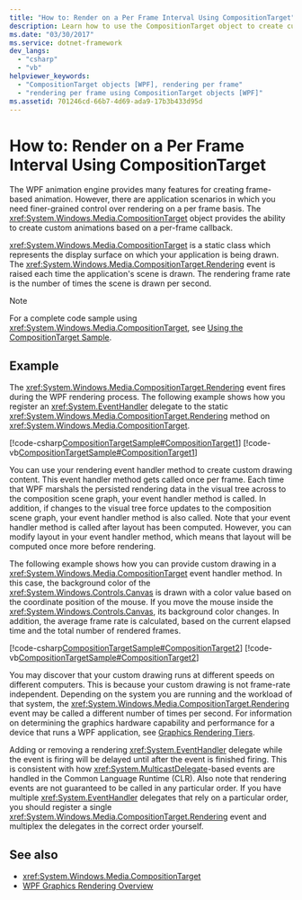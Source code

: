 ```yaml
---
title: "How to: Render on a Per Frame Interval Using CompositionTarget"
description: Learn how to use the CompositionTarget object to create custom animations based on a per-frame callback.
ms.date: "03/30/2017"
ms.service: dotnet-framework
dev_langs: 
  - "csharp"
  - "vb"
helpviewer_keywords: 
  - "CompositionTarget objects [WPF], rendering per frame"
  - "rendering per frame using CompositionTarget objects [WPF]"
ms.assetid: 701246cd-66b7-4d69-ada9-17b3b433d95d
---
```

# How to: Render on a Per Frame Interval Using CompositionTarget

The WPF animation engine provides many features for creating frame-based animation. However, there are application scenarios in which you need finer-grained control over rendering on a per frame basis. The <xref:System.Windows.Media.CompositionTarget> object provides the ability to create custom animations based on a per-frame callback.  
  
 <xref:System.Windows.Media.CompositionTarget> is a static class which represents the display surface on which your application is being drawn. The <xref:System.Windows.Media.CompositionTarget.Rendering> event is raised each time the application's scene is drawn. The rendering frame rate is the number of times the scene is drawn per second.  
  
> [!NOTE]
> For a complete code sample using <xref:System.Windows.Media.CompositionTarget>, see [Using the CompositionTarget Sample](https://github.com/microsoft/WPF-Samples/tree/master/Visual%20Layer/CompositionTarget).  
  
## Example  

 The <xref:System.Windows.Media.CompositionTarget.Rendering> event fires during the WPF rendering process. The following example shows how you register an <xref:System.EventHandler> delegate to the static <xref:System.Windows.Media.CompositionTarget.Rendering> method on <xref:System.Windows.Media.CompositionTarget>.  
  
 [!code-csharp[CompositionTargetSample#CompositionTarget1](~/samples/snippets/csharp/VS_Snippets_Wpf/CompositionTargetSample/CSharp/Window1.xaml.cs#compositiontarget1)]
 [!code-vb[CompositionTargetSample#CompositionTarget1](~/samples/snippets/visualbasic/VS_Snippets_Wpf/CompositionTargetSample/visualbasic/window1.xaml.vb#compositiontarget1)]  
  
 You can use your rendering event handler method to create custom drawing content. This event handler method gets called once per frame. Each time that WPF marshals the persisted rendering data in the visual tree across to the composition scene graph, your event handler method is called. In addition, if changes to the visual tree force updates to the composition scene graph, your event handler method is also called. Note that your event handler method is called after layout has been computed. However, you can modify layout in your event handler method, which means that layout will be computed once more before rendering.  
  
 The following example shows how you can provide custom drawing in a <xref:System.Windows.Media.CompositionTarget> event handler method. In this case, the background color of the <xref:System.Windows.Controls.Canvas> is drawn with a color value based on the coordinate position of the mouse. If you move the mouse inside the <xref:System.Windows.Controls.Canvas>, its background color changes. In addition, the average frame rate is calculated, based on the current elapsed time and the total number of rendered frames.  
  
 [!code-csharp[CompositionTargetSample#CompositionTarget2](~/samples/snippets/csharp/VS_Snippets_Wpf/CompositionTargetSample/CSharp/Window1.xaml.cs#compositiontarget2)]
 [!code-vb[CompositionTargetSample#CompositionTarget2](~/samples/snippets/visualbasic/VS_Snippets_Wpf/CompositionTargetSample/visualbasic/window1.xaml.vb#compositiontarget2)]  
  
 You may discover that your custom drawing runs at different speeds on different computers. This is because your custom drawing is not frame-rate independent. Depending on the system you are running and the workload of that system, the <xref:System.Windows.Media.CompositionTarget.Rendering> event may be called a different number of times per second. For information on determining the graphics hardware capability and performance for a device that runs a WPF application, see [Graphics Rendering Tiers](../advanced/graphics-rendering-tiers.md).  
  
 Adding or removing a rendering <xref:System.EventHandler> delegate while the event is firing will be delayed until after the event is finished firing. This is consistent with how <xref:System.MulticastDelegate>-based events are handled in the Common Language Runtime (CLR). Also note that rendering events are not guaranteed to be called in any particular order. If you have multiple <xref:System.EventHandler> delegates that rely on a particular order, you should register a single <xref:System.Windows.Media.CompositionTarget.Rendering> event and multiplex the delegates in the correct order yourself.  
  
## See also

- <xref:System.Windows.Media.CompositionTarget>
- [WPF Graphics Rendering Overview](wpf-graphics-rendering-overview.md)
